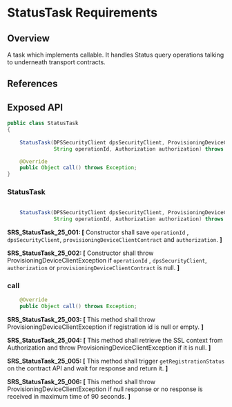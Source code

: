 # StatusTask Requirements

## Overview

A task which implements callable. It handles Status query operations talking to underneath transport contracts.

## References

## Exposed API

```java
public class StatusTask 
{
    
    StatusTask(DPSSecurityClient dpsSecurityClient, ProvisioningDeviceClientContract provisioningDeviceClientContract,
               String operationId, Authorization authorization) throws ProvisioningDeviceClientException;

    @Override
    public Object call() throws Exception;
}
```

### StatusTask

```java
    
    StatusTask(DPSSecurityClient dpsSecurityClient, ProvisioningDeviceClientContract provisioningDeviceClientContract,
               String operationId, Authorization authorization) throws ProvisioningDeviceClientException;
```
**SRS_StatusTask_25_001: [** Constructor shall save `operationId` , `dpsSecurityClient`, `provisioningDeviceClientContract`
and `authorization`. **]**

**SRS_StatusTask_25_002: [** Constructor shall throw ProvisioningDeviceClientException if `operationId` , `dpsSecurityClient`, `authorization` or `provisioningDeviceClientContract` is null. **]**

### call

```java
    @Override
    public Object call() throws Exception;
```

**SRS_StatusTask_25_003: [** This method shall throw ProvisioningDeviceClientException if registration id is null or empty. **]**

**SRS_StatusTask_25_004: [** This method shall retrieve the SSL context from Authorization and throw ProvisioningDeviceClientException if it is null. **]**

**SRS_StatusTask_25_005: [** This method shall trigger `getRegistrationStatus` on the contract API and wait for response and return it. **]**

**SRS_StatusTask_25_006: [** This method shall throw ProvisioningDeviceClientException if null response or no response is received in maximum time of 90 seconds. **]**